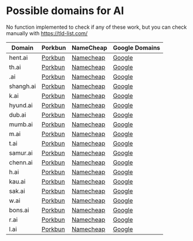 # Possible domains for AI

No function implemented to check if any of these work, but you can check manually with https://tld-list.com/

| Domain | Porkbun | NameCheap | Google Domains |
|---|---|---|---|
| hent.ai | [Porkbun](https://porkbun.com/checkout/search?prb=e814663da1&tlds=&idnLanguage=&search=search&q=hent.ai) | [Namecheap](https://www.namecheap.com/domains/registration/results/?domain=hent.ai) | [Google](https://domains.google.com/registrar/search?searchTerm=hent.ai) |
| th.ai | [Porkbun](https://porkbun.com/checkout/search?prb=e814663da1&tlds=&idnLanguage=&search=search&q=th.ai) | [Namecheap](https://www.namecheap.com/domains/registration/results/?domain=th.ai) | [Google](https://domains.google.com/registrar/search?searchTerm=th.ai) |
| .ai | [Porkbun](https://porkbun.com/checkout/search?prb=e814663da1&tlds=&idnLanguage=&search=search&q=.ai) | [Namecheap](https://www.namecheap.com/domains/registration/results/?domain=.ai) | [Google](https://domains.google.com/registrar/search?searchTerm=.ai) |
| shangh.ai | [Porkbun](https://porkbun.com/checkout/search?prb=e814663da1&tlds=&idnLanguage=&search=search&q=shangh.ai) | [Namecheap](https://www.namecheap.com/domains/registration/results/?domain=shangh.ai) | [Google](https://domains.google.com/registrar/search?searchTerm=shangh.ai) |
| k.ai | [Porkbun](https://porkbun.com/checkout/search?prb=e814663da1&tlds=&idnLanguage=&search=search&q=k.ai) | [Namecheap](https://www.namecheap.com/domains/registration/results/?domain=k.ai) | [Google](https://domains.google.com/registrar/search?searchTerm=k.ai) |
| hyund.ai | [Porkbun](https://porkbun.com/checkout/search?prb=e814663da1&tlds=&idnLanguage=&search=search&q=hyund.ai) | [Namecheap](https://www.namecheap.com/domains/registration/results/?domain=hyund.ai) | [Google](https://domains.google.com/registrar/search?searchTerm=hyund.ai) |
| dub.ai | [Porkbun](https://porkbun.com/checkout/search?prb=e814663da1&tlds=&idnLanguage=&search=search&q=dub.ai) | [Namecheap](https://www.namecheap.com/domains/registration/results/?domain=dub.ai) | [Google](https://domains.google.com/registrar/search?searchTerm=dub.ai) |
| mumb.ai | [Porkbun](https://porkbun.com/checkout/search?prb=e814663da1&tlds=&idnLanguage=&search=search&q=mumb.ai) | [Namecheap](https://www.namecheap.com/domains/registration/results/?domain=mumb.ai) | [Google](https://domains.google.com/registrar/search?searchTerm=mumb.ai) |
| m.ai | [Porkbun](https://porkbun.com/checkout/search?prb=e814663da1&tlds=&idnLanguage=&search=search&q=m.ai) | [Namecheap](https://www.namecheap.com/domains/registration/results/?domain=m.ai) | [Google](https://domains.google.com/registrar/search?searchTerm=m.ai) |
| t.ai | [Porkbun](https://porkbun.com/checkout/search?prb=e814663da1&tlds=&idnLanguage=&search=search&q=t.ai) | [Namecheap](https://www.namecheap.com/domains/registration/results/?domain=t.ai) | [Google](https://domains.google.com/registrar/search?searchTerm=t.ai) |
| samur.ai | [Porkbun](https://porkbun.com/checkout/search?prb=e814663da1&tlds=&idnLanguage=&search=search&q=samur.ai) | [Namecheap](https://www.namecheap.com/domains/registration/results/?domain=samur.ai) | [Google](https://domains.google.com/registrar/search?searchTerm=samur.ai) |
| chenn.ai | [Porkbun](https://porkbun.com/checkout/search?prb=e814663da1&tlds=&idnLanguage=&search=search&q=chenn.ai) | [Namecheap](https://www.namecheap.com/domains/registration/results/?domain=chenn.ai) | [Google](https://domains.google.com/registrar/search?searchTerm=chenn.ai) |
| h.ai | [Porkbun](https://porkbun.com/checkout/search?prb=e814663da1&tlds=&idnLanguage=&search=search&q=h.ai) | [Namecheap](https://www.namecheap.com/domains/registration/results/?domain=h.ai) | [Google](https://domains.google.com/registrar/search?searchTerm=h.ai) |
| kau.ai | [Porkbun](https://porkbun.com/checkout/search?prb=e814663da1&tlds=&idnLanguage=&search=search&q=kau.ai) | [Namecheap](https://www.namecheap.com/domains/registration/results/?domain=kau.ai) | [Google](https://domains.google.com/registrar/search?searchTerm=kau.ai) |
| sak.ai | [Porkbun](https://porkbun.com/checkout/search?prb=e814663da1&tlds=&idnLanguage=&search=search&q=sak.ai) | [Namecheap](https://www.namecheap.com/domains/registration/results/?domain=sak.ai) | [Google](https://domains.google.com/registrar/search?searchTerm=sak.ai) |
| w.ai | [Porkbun](https://porkbun.com/checkout/search?prb=e814663da1&tlds=&idnLanguage=&search=search&q=w.ai) | [Namecheap](https://www.namecheap.com/domains/registration/results/?domain=w.ai) | [Google](https://domains.google.com/registrar/search?searchTerm=w.ai) |
| bons.ai | [Porkbun](https://porkbun.com/checkout/search?prb=e814663da1&tlds=&idnLanguage=&search=search&q=bons.ai) | [Namecheap](https://www.namecheap.com/domains/registration/results/?domain=bons.ai) | [Google](https://domains.google.com/registrar/search?searchTerm=bons.ai) |
| r.ai | [Porkbun](https://porkbun.com/checkout/search?prb=e814663da1&tlds=&idnLanguage=&search=search&q=r.ai) | [Namecheap](https://www.namecheap.com/domains/registration/results/?domain=r.ai) | [Google](https://domains.google.com/registrar/search?searchTerm=r.ai) |
| l.ai | [Porkbun](https://porkbun.com/checkout/search?prb=e814663da1&tlds=&idnLanguage=&search=search&q=l.ai) | [Namecheap](https://www.namecheap.com/domains/registration/results/?domain=l.ai) | [Google](https://domains.google.com/registrar/search?searchTerm=l.ai) |
